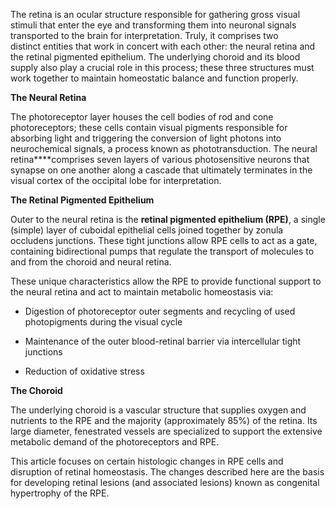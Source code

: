 The retina is an ocular structure responsible for gathering gross visual stimuli that enter the eye and transforming them into neuronal signals transported to the brain for interpretation. Truly, it comprises two distinct entities that work in concert with each other: the neural retina and the retinal pigmented epithelium. The underlying choroid and its blood supply also play a crucial role in this process; these three structures must work together to maintain homeostatic balance and function properly.

**The Neural Retina**

The photoreceptor layer houses the cell bodies of rod and cone photoreceptors; these cells contain visual pigments responsible for absorbing light and triggering the conversion of light photons into neurochemical signals, a process known as phototransduction. The neural retina****comprises seven layers of various photosensitive neurons that synapse on one another along a cascade that ultimately terminates in the visual cortex of the occipital lobe for interpretation.

**The Retinal Pigmented Epithelium**

Outer to the neural retina is the **retinal pigmented epithelium (RPE)**, a single (simple) layer of cuboidal epithelial cells joined together by zonula occludens junctions. These tight junctions allow RPE cells to act as a gate, containing bidirectional pumps that regulate the transport of molecules to and from the choroid and neural retina.

These unique characteristics allow the RPE to provide functional support to the neural retina and act to maintain metabolic homeostasis via:

- Digestion of photoreceptor outer segments and recycling of used photopigments during the visual cycle

- Maintenance of the outer blood-retinal barrier via intercellular tight junctions

- Reduction of oxidative stress

**The Choroid**

The underlying choroid is a vascular structure that supplies oxygen and nutrients to the RPE and the majority (approximately 85%) of the retina. Its large diameter, fenestrated vessels are specialized to support the extensive metabolic demand of the photoreceptors and RPE.

This article focuses on certain histologic changes in RPE cells and disruption of retinal homeostasis. The changes described here are the basis for developing retinal lesions (and associated lesions) known as congenital hypertrophy of the RPE.